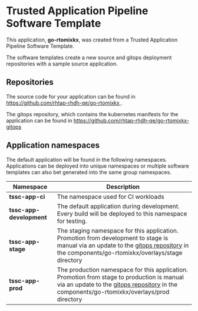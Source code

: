 # Trusted Application Pipeline Software Template

This application, **go-rtomixkx**, was created from a Trusted Application Pipeline Software Template.

The software templates create a new source and gitops deployment repositories with a sample source application. 

## Repositories

The source code for your application can be found in [https://github.com/rhtap-rhdh-qe/go-rtomixkx ](https://github.com/rhtap-rhdh-qe/go-rtomixkx ).
 
The gitops repository, which contains the kubernetes manifests for the application can be found in 
[https://github.com/rhtap-rhdh-qe/go-rtomixkx-gitops ](https://github.com/rhtap-rhdh-qe/go-rtomixkx-gitops ) 

## Application namespaces 

The default application will be found in the following namespaces. Applications can be deployed into unique namespaces or multiple software templates can also bet generated into the same group namespaces.  

|  Namespace   |  Description   |  
| -------- | -------- |
| **tssc-app-ci** | The namespace used for CI workloads |
| **tssc-app-development** | The default application during development. Every build will be deployed to this namespace for testing. |
| **tssc-app-stage** | The staging namespace for this application. Promotion from development to stage is manual via an update to the [gitops repository](https://github.com/rhtap-rhdh-qe/go-rtomixkx-gitops ) in the components/go-rtomixkx/overlays/stage directory |
| **tssc-app-prod** | The production namespace for this application. Promotion from stage to production is manual via an update to the [gitops repository](https://github.com/rhtap-rhdh-qe/go-rtomixkx-gitops ) in the components/go-rtomixkx/overlays/prod directory |
